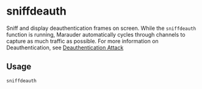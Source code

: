 # sniffdeauth

Sniff and display deauthentication frames on screen. While the `sniffdeauth` function is running, Marauder automatically cycles through channels to capture as much traffic as possible. For more information on Deauthentication, see [Deauthentication Attack](https://en.wikipedia.org/wiki/Wi-Fi_deauthentication_attack)

## Usage
```sniffdeauth```